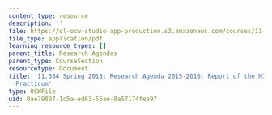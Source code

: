 ```yaml
---
content_type: resource
description: ''
file: https://ol-ocw-studio-app-production.s3.amazonaws.com/courses/11-384-malaysia-sustainable-cities-practicum-spring-2018/0ae798071c5aed6355ae8a57174fea97_MIT11_384S18_2015Cohort.pdf
file_type: application/pdf
learning_resource_types: []
parent_title: Research Agendas
parent_type: CourseSection
resourcetype: Document
title: '11.384 Spring 2018: Research Agenda 2015-2016: Report of the MIT-UTM 2015
  Practicum'
type: OCWFile
uid: 0ae79807-1c5a-ed63-55ae-8a57174fea97
---
```

